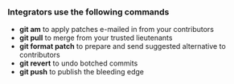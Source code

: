 ### Integrators use the following commands

- **git am** to apply patches e-mailed in from your contributors
- **git pull** to merge from your trusted lieutenants
- **git format patch** to prepare and send suggested alternative to contributors
- **git revert** to undo botched commits
- **git push** to publish the bleeding edge